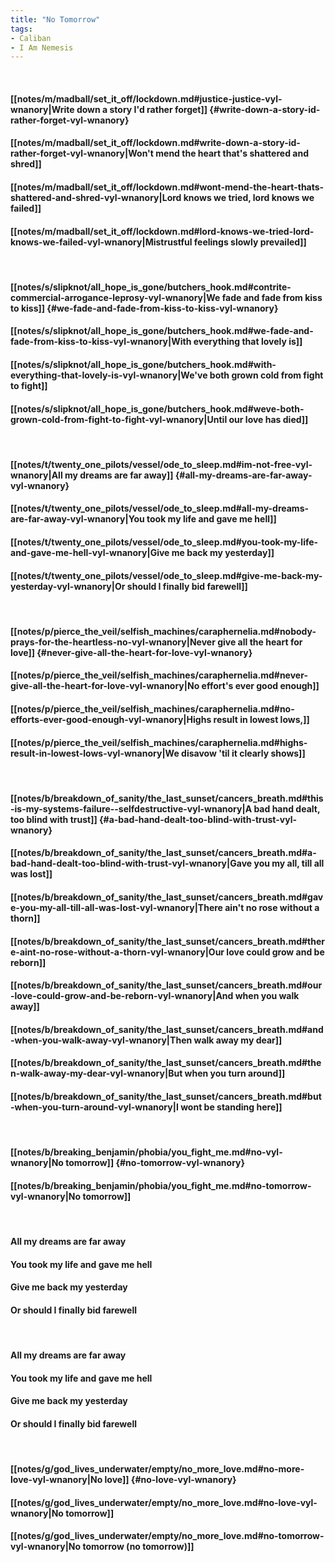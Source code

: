 ```yaml
---
title: "No Tomorrow"
tags:
- Caliban
- I Am Nemesis
---
```

&nbsp;
#### [[notes/m/madball/set_it_off/lockdown.md#justice-justice-vyl-wnanory|Write down a story I'd rather forget]] {#write-down-a-story-id-rather-forget-vyl-wnanory}
#### [[notes/m/madball/set_it_off/lockdown.md#write-down-a-story-id-rather-forget-vyl-wnanory|Won't mend the heart that's shattered and shred]]
#### [[notes/m/madball/set_it_off/lockdown.md#wont-mend-the-heart-thats-shattered-and-shred-vyl-wnanory|Lord knows we tried, lord knows we failed]]
#### [[notes/m/madball/set_it_off/lockdown.md#lord-knows-we-tried-lord-knows-we-failed-vyl-wnanory|Mistrustful feelings slowly prevailed]]
&nbsp;
#### [[notes/s/slipknot/all_hope_is_gone/butchers_hook.md#contrite-commercial-arrogance-leprosy-vyl-wnanory|We fade and fade from kiss to kiss]] {#we-fade-and-fade-from-kiss-to-kiss-vyl-wnanory}
#### [[notes/s/slipknot/all_hope_is_gone/butchers_hook.md#we-fade-and-fade-from-kiss-to-kiss-vyl-wnanory|With everything that lovely is]]
#### [[notes/s/slipknot/all_hope_is_gone/butchers_hook.md#with-everything-that-lovely-is-vyl-wnanory|We've both grown cold from fight to fight]]
#### [[notes/s/slipknot/all_hope_is_gone/butchers_hook.md#weve-both-grown-cold-from-fight-to-fight-vyl-wnanory|Until our love has died]]
&nbsp;
#### [[notes/t/twenty_one_pilots/vessel/ode_to_sleep.md#im-not-free-vyl-wnanory|All my dreams are far away]] {#all-my-dreams-are-far-away-vyl-wnanory}
#### [[notes/t/twenty_one_pilots/vessel/ode_to_sleep.md#all-my-dreams-are-far-away-vyl-wnanory|You took my life and gave me hell]]
#### [[notes/t/twenty_one_pilots/vessel/ode_to_sleep.md#you-took-my-life-and-gave-me-hell-vyl-wnanory|Give me back my yesterday]]
#### [[notes/t/twenty_one_pilots/vessel/ode_to_sleep.md#give-me-back-my-yesterday-vyl-wnanory|Or should I finally bid farewell]]
&nbsp;
#### [[notes/p/pierce_the_veil/selfish_machines/caraphernelia.md#nobody-prays-for-the-heartless-no-vyl-wnanory|Never give all the heart for love]] {#never-give-all-the-heart-for-love-vyl-wnanory}
#### [[notes/p/pierce_the_veil/selfish_machines/caraphernelia.md#never-give-all-the-heart-for-love-vyl-wnanory|No effort's ever good enough]]
#### [[notes/p/pierce_the_veil/selfish_machines/caraphernelia.md#no-efforts-ever-good-enough-vyl-wnanory|Highs result in lowest lows,]]
#### [[notes/p/pierce_the_veil/selfish_machines/caraphernelia.md#highs-result-in-lowest-lows-vyl-wnanory|We disavow 'til it clearly shows]]
&nbsp;
#### [[notes/b/breakdown_of_sanity/the_last_sunset/cancers_breath.md#this-is-my-systems-failure--selfdestructive-vyl-wnanory|A bad hand dealt, too blind with trust]] {#a-bad-hand-dealt-too-blind-with-trust-vyl-wnanory}
#### [[notes/b/breakdown_of_sanity/the_last_sunset/cancers_breath.md#a-bad-hand-dealt-too-blind-with-trust-vyl-wnanory|Gave you my all, till all was lost]]
#### [[notes/b/breakdown_of_sanity/the_last_sunset/cancers_breath.md#gave-you-my-all-till-all-was-lost-vyl-wnanory|There ain't no rose without a thorn]]
#### [[notes/b/breakdown_of_sanity/the_last_sunset/cancers_breath.md#there-aint-no-rose-without-a-thorn-vyl-wnanory|Our love could grow and be reborn]]
#### [[notes/b/breakdown_of_sanity/the_last_sunset/cancers_breath.md#our-love-could-grow-and-be-reborn-vyl-wnanory|And when you walk away]]
#### [[notes/b/breakdown_of_sanity/the_last_sunset/cancers_breath.md#and-when-you-walk-away-vyl-wnanory|Then walk away my dear]]
#### [[notes/b/breakdown_of_sanity/the_last_sunset/cancers_breath.md#then-walk-away-my-dear-vyl-wnanory|But when you turn around]]
#### [[notes/b/breakdown_of_sanity/the_last_sunset/cancers_breath.md#but-when-you-turn-around-vyl-wnanory|I wont be standing here]]
&nbsp;
#### [[notes/b/breaking_benjamin/phobia/you_fight_me.md#no-vyl-wnanory|No tomorrow]] {#no-tomorrow-vyl-wnanory}
#### [[notes/b/breaking_benjamin/phobia/you_fight_me.md#no-tomorrow-vyl-wnanory|No tomorrow]]
&nbsp;
#### All my dreams are far away
#### You took my life and gave me hell
#### Give me back my yesterday
#### Or should I finally bid farewell
&nbsp;
#### All my dreams are far away
#### You took my life and gave me hell
#### Give me back my yesterday
#### Or should I finally bid farewell
&nbsp;
#### [[notes/g/god_lives_underwater/empty/no_more_love.md#no-more-love-vyl-wnanory|No love]] {#no-love-vyl-wnanory}
#### [[notes/g/god_lives_underwater/empty/no_more_love.md#no-love-vyl-wnanory|No tomorrow]]
#### [[notes/g/god_lives_underwater/empty/no_more_love.md#no-tomorrow-vyl-wnanory|No tomorrow (no tomorrow)]]
